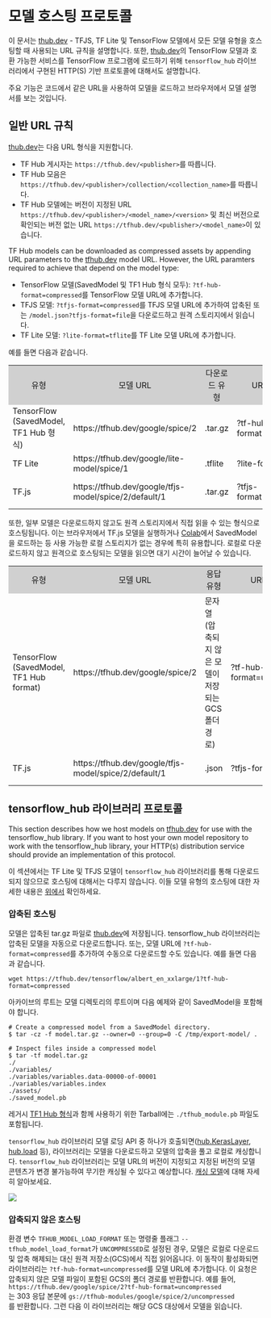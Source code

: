 <!--* freshness: { owner: 'maringeo' reviewed: '2021-03-15' review_interval: '3 months'} *-->

# 모델 호스팅 프로토콜

이 문서는 [thub.dev](https://tfhub.dev) - TFJS, TF Lite 및 TensorFlow 모델에서 모든 모델 유형을 호스팅할 때 사용되는 URL 규칙을 설명합니다. 또한, [thub.dev](https://tfhub.dev)의 TensorFlow 모델과 호환 가능한 서비스를 TensorFlow 프로그램에 로드하기 위해 `tensorflow_hub` 라이브러리에서 구현된 HTTP(S) 기반 프로토콜에 대해서도 설명합니다.

주요 기능은 코드에서 같은 URL을 사용하여 모델을 로드하고 브라우저에서 모델 설명서를 보는 것입니다.

## 일반 URL 규칙

[thub.dev](https://tfhub.dev)는 다음 URL 형식을 지원합니다.

- TF Hub 게시자는 `https://tfhub.dev/<publisher>`를 따릅니다.
- TF Hub 모음은 `https://tfhub.dev/<publisher>/collection/<collection_name>`를 따릅니다.
- TF Hub 모델에는 버전이 지정된 URL `https://tfhub.dev/<publisher>/<model_name>/<version>` 및 최신 버전으로 확인되는 버전 없는 URL `https://tfhub.dev/<publisher>/<model_name>`이 있습니다.

TF Hub models can be downloaded as compressed assets by appending URL parameters to the [tfhub.dev](https://tfhub.dev) model URL. However, the URL paramters required to achieve that depend on the model type:

- TensorFlow 모델(SavedModel 및 TF1 Hub 형식 모두): `?tf-hub-format=compressed`를 TensorFlow 모델 URL에 추가합니다.
- TFJS 모델: `?tfjs-format=compressed`를 TFJS 모델 URL에 추가하여 압축된 또는 `/model.json?tfjs-format=file`을 다운로드하고 원격 스토리지에서 읽습니다.
- TF Lite 모델: `?lite-format=tflite`를 TF Lite 모델 URL에 추가합니다.

예를 들면 다음과 같습니다.

<table style="width: 100%;">
  <tr style="text-align: center">
    <col style="width: 10%">
    <col style="width: 20%">
    <col style="width: 15%">
    <col style="width: 30%">
    <col style="width: 25%">
    <td style="text-align: center; background-color: #D0D0D0">유형</td>
    <td style="text-align: center; background-color: #D0D0D0">모델 URL</td>
    <td style="text-align: center; background-color: #D0D0D0">다운로드 유형</td>
    <td style="text-align: center; background-color: #D0D0D0">URL 매개변수</td>
    <td style="text-align: center; background-color: #D0D0D0">다운로드 URL</td>
  </tr>
  <tr>
    <td>TensorFlow (SavedModel, TF1 Hub 형식)</td>
    <td>https://tfhub.dev/google/spice/2</td>
    <td>.tar.gz</td>
    <td>?tf-hub-format=compressed</td>
    <td>https://tfhub.dev/google/spice/2?tf-hub-format=compressed</td>
  </tr>
  <tr>
    <td>TF Lite</td>
    <td>https://tfhub.dev/google/lite-model/spice/1</td>
    <td>.tflite</td>
    <td>?lite-format=tflite</td>
    <td>https://tfhub.dev/google/lite-model/spice/1?lite-format=tflite</td>
  </tr>
  <tr>
    <td>TF.js</td>
    <td>https://tfhub.dev/google/tfjs-model/spice/2/default/1</td>
    <td>.tar.gz</td>
    <td>?tfjs-format=compressed</td>
    <td>https://tfhub.dev/google/tfjs-model/spice/2/default/1?tfjs-format=compressed</td>
  </tr>
</table>

또한, 일부 모델은 다운로드하지 않고도 원격 스토리지에서 직접 읽을 수 있는 형식으로 호스팅됩니다. 이는 브라우저에서 TF.js 모델을 실행하거나 [Colab](https://colab.research.google.com/)에서 SavedModel을 로드하는 등 사용 가능한 로컬 스토리지가 없는 경우에 특히 유용합니다. 로컬로 다운로드하지 않고 원격으로 호스팅되는 모델을 읽으면 대기 시간이 늘어날 수 있습니다.

<table style="width: 100%;">
  <tr style="text-align: center">
    <col style="width: 10%">
    <col style="width: 20%">
    <col style="width: 15%">
    <col style="width: 30%">
    <col style="width: 25%">
    <td style="text-align: center; background-color: #D0D0D0">유형</td>
    <td style="text-align: center; background-color: #D0D0D0">모델 URL</td>
    <td style="text-align: center; background-color: #D0D0D0">응답 유형</td>
    <td style="text-align: center; background-color: #D0D0D0">URL 매개변수</td>
    <td style="text-align: center; background-color: #D0D0D0">요청 URL</td>
  </tr>
  <tr>
    <td>TensorFlow (SavedModel, TF1 Hub format)</td>
    <td>https://tfhub.dev/google/spice/2</td>
    <td>문자열(압축되지 않은 모델이 저장되는 GCS 폴더 경로)</td>
    <td>?tf-hub-format=uncompressed</td>
    <td>https://tfhub.dev/google/spice/2?tf-hub-format=uncompressed</td>
  </tr>
  <tr>
    <td>TF.js</td>
    <td>https://tfhub.dev/google/tfjs-model/spice/2/default/1</td>
    <td>.json</td>
    <td>?tfjs-format=file</td>
    <td>https://tfhub.dev/google/tfjs-model/spice/2/default/1/model.json?tfjs-format=file</td>
  </tr>
</table>

## tensorflow_hub 라이브러리 프로토콜

This section describes how we host models on [tfhub.dev](https://tfhub.dev) for use with the tensorflow_hub library. If you want to host your own model repository to work with the tensorflow_hub library, your HTTP(s) distribution service should provide an implementation of this protocol.

이 섹션에서는 TF Lite 및 TFJS 모델이 `tensorflow_hub` 라이브러리를 통해 다운로드되지 않으므로 호스팅에 대해서는 다루지 않습니다. 이들 모델 유형의 호스팅에 대한 자세한 내용은 [위에서](#general-url-conventions) 확인하세요.

### 압축된 호스팅

모델은 압축된 tar.gz 파일로 [thub.dev](https://tfhub.dev)에 저장됩니다. tensorflow_hub 라이브러리는 압축된 모델을 자동으로 다운로드합니다. 또는, 모델 URL에 `?tf-hub-format=compressed`를 추가하여 수동으로 다운로드할 수도 있습니다. 예를 들면 다음과 같습니다.

```shell
wget https://tfhub.dev/tensorflow/albert_en_xxlarge/1?tf-hub-format=compressed
```

아카이브의 루트는 모델 디렉토리의 루트이며 다음 예제와 같이 SavedModel을 포함해야 합니다.

```shell
# Create a compressed model from a SavedModel directory.
$ tar -cz -f model.tar.gz --owner=0 --group=0 -C /tmp/export-model/ .

# Inspect files inside a compressed model
$ tar -tf model.tar.gz
./
./variables/
./variables/variables.data-00000-of-00001
./variables/variables.index
./assets/
./saved_model.pb
```

레거시 [TF1 Hub 형식](https://www.tensorflow.org/hub/tf1_hub_module)과 함께 사용하기 위한 Tarball에는 `./tfhub_module.pb` 파일도 포함됩니다.

`tensorflow_hub` 라이브러리 모델 로딩 API 중 하나가 호출되면([hub.KerasLayer](https://www.tensorflow.org/hub/api_docs/python/hub/KerasLayer), [hub.load](https://www.tensorflow.org/hub/api_docs/python/hub/load) 등), 라이브러리는 모델을 다운로드하고 모델의 압축을 풀고 로컬로 캐싱합니다. `tensorflow_hub` 라이브러리는 모델 URL의 버전이 지정되고 지정된 버전의 모델 콘텐츠가 변경 불가능하여 무기한 캐싱될 수 있다고 예상합니다. [캐싱 모델](caching.md)에 대해 자세히 알아보세요.

![](https://raw.githubusercontent.com/tensorflow/hub/master/docs/images/library_download_cache.png)

### 압축되지 않은 호스팅

환경 변수 `TFHUB_MODEL_LOAD_FORMAT` 또는 명령줄 플래그 `--tfhub_model_load_format`가 `UNCOMPRESSED`로 설정된 경우, 모델은 로컬로 다운로드 및 압축 해제되는 대신 원격 저장소(GCS)에서 직접 읽어옵니다. 이 동작이 활성화되면 라이브러리는 `?tf-hub-format=uncompressed`를 모델 URL에 추가합니다. 이 요청은 압축되지 않은 모델 파일이 포함된 GCS의 폴더 경로를 반환합니다. 예를 들어, <br>`https://tfhub.dev/google/spice/2?tf-hub-format=uncompressed`<br>는 303 응답 본문에 `gs://tfhub-modules/google/spice/2/uncompressed`<br>를 반환합니다. 그런 다음 이 라이브러리는 해당 GCS 대상에서 모델을 읽습니다.

